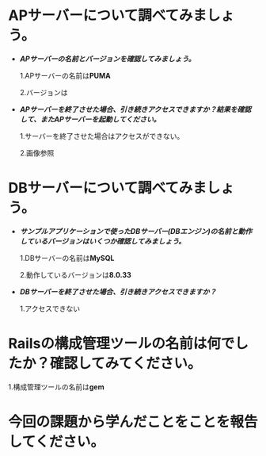 # APサーバーについて調べてみましょう。  
- ***APサーバーの名前とバージョンを確認してみましょう。***

  1.APサーバーの名前は**PUMA**

  2.バージョンは


- ***APサーバーを終了させた場合、引き続きアクセスできますか？結果を確認して、またAPサーバーを起動してください。***

 
  1.サーバーを終了させた場合はアクセスができない。

  2.画像参照

# DBサーバーについて調べてみましょう。
- ***サンプルアプリケーションで使ったDBサーバー(DBエンジン)の名前と動作しているバージョンはいくつか確認してみましょう。***
 
  1.DBサーバーの名前は**MySQL**
  
  2.動作しているバージョンは**8.0.33**
- ***DBサーバーを終了させた場合、引き続きアクセスできますか？***

  1.アクセスできない

# Railsの構成管理ツールの名前は何でしたか？確認してみてください。

  1.構成管理ツールの名前は**gem**

# 今回の課題から学んだことをことを報告してください。
